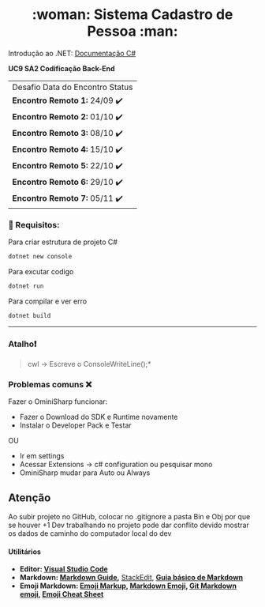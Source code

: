
<h1 align="center">:woman: Sistema Cadastro de Pessoa	:man:
</h1>

Introdução ao .NET: [Documentação C#](https://docs.microsoft.com/pt-br/dotnet/csharp/)


<b> UC9 SA2 Codificação Back-End </b>

 
 <table><tr><td>Desafio	Data do Encontro	Status</tr></td>
<tr><td><b>Encontro Remoto 1:</b>	24/09	✔️</tr></td>
<tr><td><b>Encontro Remoto 2:</b>	01/10	✔️</tr></td>
<tr><td><b>Encontro Remoto 3:</b>	08/10	✔️</tr></td>
<tr><td><b>Encontro Remoto 4:</b>	15/10	✔️</tr></td>
<tr><td><b>Encontro Remoto 5:</b>	22/10	✔️</tr></td>
<tr><td><b>Encontro Remoto 6:</b>	29/10	✔️</tr></td>
<tr><td><b>Encontro Remoto 7:</b>	05/11	✔️</tr></td></table>


### 🔴 Requisitos:

Para criar estrutura de projeto C#
```sh
dotnet new console
```

Para excutar codigo 
```sh
dotnet run
```

Para compilar e ver erro 
```sh
dotnet build
```

<hr>

### Atalho:exclamation:
 >cwl -> Escreve o ConsoleWriteLine();*


### Problemas comuns :x:

Fazer o OminiSharp funcionar:

- Fazer o Download do SDK e Runtime novamente
- Instalar o Developer Pack e Testar

OU

- Ir em settings
- Acessar Extensions -> c# configuration ou pesquisar mono
- OminiSharp mudar para Auto ou Always

## Atenção

Ao subir projeto no GitHub, colocar no .gitignore a pasta Bin e Obj por que se houver +1 Dev trabalhando no projeto pode dar conflito devido mostrar os dados de caminho do computador local do dev


#### **Utilitários**

- **Editor: [Visual Studio Code](https://code.visualstudio.com/)**
- **Markdown: [Markdown Guide](https://www.markdownguide.org/basic-syntax/),** [StackEdit](https://stackedit.io/), **[Guia básico de Markdown](https://docs.pipz.com/central-de-ajuda/learning-center/guia-basico-de-markdown#open)**
- **Emoji Markdown: [Emoji Markup](https://github.com/StylishThemes/GitHub-Dark/wiki/Emoji), [Markdown Emoji](https://gist.github.com/rxaviers/7360908), [Git Markdown emoji](https://itinerant.tistory.com/60), [Emoji Cheat Sheet](https://github.com/ikatyang/emoji-cheat-sheet)**

